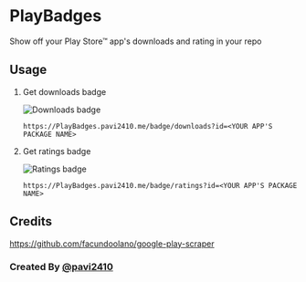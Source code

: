 # PlayBadges
Show off your Play Store™ app's downloads and rating in your repo

## Usage

1. Get downloads badge

    ![Downloads badge](https://PlayBadges.pavi2410.me/badge/downloads?id=appinventor.ai_pavitragolchha.VR)

    ```
    https://PlayBadges.pavi2410.me/badge/downloads?id=<YOUR APP'S PACKAGE NAME>
    ```

2. Get ratings badge

    ![Ratings badge](https://PlayBadges.pavi2410.me/badge/ratings?id=appinventor.ai_pavitragolchha.VR)

    ```
    https://PlayBadges.pavi2410.me/badge/ratings?id=<YOUR APP'S PACKAGE NAME>
    ```

## Credits
https://github.com/facundoolano/google-play-scraper

### Created By [@pavi2410](https://github.com/pavi2410)
